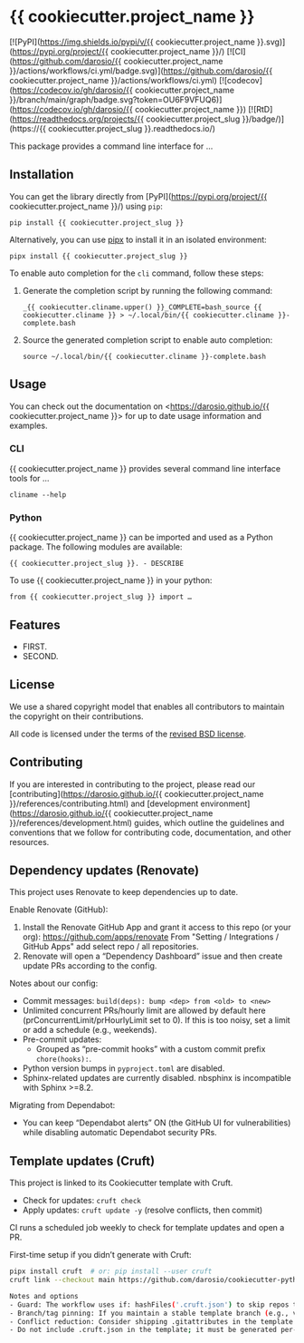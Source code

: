 # {{ cookiecutter.project_name }}

[![PyPI](https://img.shields.io/pypi/v/{{ cookiecutter.project_name }}.svg)](https://pypi.org/project/{{ cookiecutter.project_name }}/)
[![CI](https://github.com/darosio/{{ cookiecutter.project_name }}/actions/workflows/ci.yml/badge.svg)](https://github.com/darosio/{{ cookiecutter.project_name }}/actions/workflows/ci.yml)
[![codecov](https://codecov.io/gh/darosio/{{ cookiecutter.project_name }}/branch/main/graph/badge.svg?token=OU6F9VFUQ6)](https://codecov.io/gh/darosio/{{ cookiecutter.project_name }})
[![RtD](https://readthedocs.org/projects/{{ cookiecutter.project_slug }}/badge/)](https://{{ cookiecutter.project_slug }}.readthedocs.io/)

This package provides a command line interface for …

## Installation

You can get the library directly from [PyPI](https://pypi.org/project/{{ cookiecutter.project_name }}/)
using `pip`:

    pip install {{ cookiecutter.project_slug }}

Alternatively, you can use [pipx](https://pypa.github.io/pipx/) to install it in
an isolated environment:

    pipx install {{ cookiecutter.project_slug }}

To enable auto completion for the `cli` command, follow these steps:

1.  Generate the completion script by running the following command:

        _{{ cookiecutter.cliname.upper() }}_COMPLETE=bash_source {{ cookiecutter.cliname }} > ~/.local/bin/{{ cookiecutter.cliname }}-complete.bash

2.  Source the generated completion script to enable auto completion:

        source ~/.local/bin/{{ cookiecutter.cliname }}-complete.bash

## Usage

You can check out the documentation on <https://darosio.github.io/{{ cookiecutter.project_name }}> for
up to date usage information and examples.

### CLI

{{ cookiecutter.project_name }} provides several command line interface tools for …

    cliname --help

### Python

{{ cookiecutter.project_name }} can be imported and used as a Python package. The following modules are
available:

    {{ cookiecutter.project_slug }}. - DESCRIBE

To use {{ cookiecutter.project_name }} in your python:

    from {{ cookiecutter.project_slug }} import …

## Features

- FIRST.
- SECOND.

## License

We use a shared copyright model that enables all contributors to maintain the
copyright on their contributions.

All code is licensed under the terms of the [revised BSD license](LICENSE.txt).

## Contributing

If you are interested in contributing to the project, please read our
[contributing](https://darosio.github.io/{{ cookiecutter.project_name }}/references/contributing.html)
and
[development environment](https://darosio.github.io/{{ cookiecutter.project_name }}/references/development.html)
guides, which outline the guidelines and conventions that we follow for
contributing code, documentation, and other resources.

## Dependency updates (Renovate)

This project uses Renovate to keep dependencies up to date.

Enable Renovate (GitHub):
1. Install the Renovate GitHub App and grant it access to this repo (or your org): https://github.com/apps/renovate
   From "Setting / Integrations / GitHub Apps" add select repo / all repositories.
2. Renovate will open a “Dependency Dashboard” issue and then create update PRs according to the config.

Notes about our config:
- Commit messages: `build(deps): bump <dep> from <old> to <new>`
- Unlimited concurrent PRs/hourly limit are allowed by default here (prConcurrentLimit/prHourlyLimit set to 0). If this is too noisy, set a limit or add a schedule (e.g., weekends).
- Pre-commit updates:
  - Grouped as “pre-commit hooks” with a custom commit prefix `chore(hooks):`.
- Python version bumps in `pyproject.toml` are disabled.
- Sphinx-related updates are currently disabled. nbsphinx is incompatible with Sphinx >=8.2.

Migrating from Dependabot:
- You can keep “Dependabot alerts” ON (the GitHub UI for vulnerabilities) while disabling automatic Dependabot security PRs.

## Template updates (Cruft)

This project is linked to its Cookiecutter template with Cruft.

- Check for updates: `cruft check`
- Apply updates: `cruft update -y` (resolve conflicts, then commit)

CI runs a scheduled job weekly to check for template updates and open a PR.

First-time setup if you didn’t generate with Cruft:
```bash
pipx install cruft  # or: pip install --user cruft
cruft link --checkout main https://github.com/darosio/cookiecutter-python.git

Notes and options
- Guard: The workflow uses if: hashFiles('.cruft.json') to skip repos that aren’t linked.
- Branch/tag pinning: If you maintain a stable template branch (e.g., v1), instruct linking with that branch. If you want CI to always update within that line, you can change the update step to uv run cruft update -y --checkout v1.
- Conflict reduction: Consider shipping .gitattributes in the template (merge=ours/union) for files that often diverge.
- Do not include .cruft.json in the template; it must be generated per-project.
